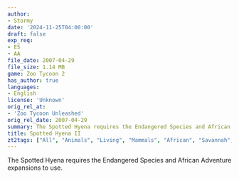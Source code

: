 ```yaml
---
author:
- Stormy
date: '2024-11-25T04:00:00'
draft: false
exp_req:
- ES
- AA
file_date: 2007-04-29
file_size: 1.14 MB
game: Zoo Tycoon 2
has_author: true
languages:
- English
license: 'Unknown'
orig_rel_at:
- 'Zoo Tycoon Unleashed'
orig_rel_date: 2007-04-29
summary: The Spotted Hyena requires the Endangered Species and African Adventure expansions to use.
title: Spotted Hyena II
zt2tags: ["All", "Animals", "Living", "Mammals", "African", "Savannah", "Canids", "ZT2", "Endangered Species", "African Adventure"]
---
```

The Spotted Hyena requires the Endangered Species and African Adventure expansions to use.
